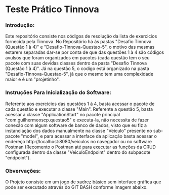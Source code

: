 # Teste Prático Tinnova

### Introdução:

Este repositório consiste nos códigos de resolução da lista de exercicios fornecida pela Tinnova. No Repositório há às pastas "Desafio Tinnova (Questão 1 à 4)" e "Desafio-Tinnova-Questao-5", o motivo das mesmas estarem separadas dar-se por conta de que das questões 1 à 4 são códigos avulsos que foram organizados em pacotes (cada questão tem o seu pacote com suas devidas classes dentro da pasta "Desafio Tinnova (Questão 1 à 4)". Já na questão 5, o codigo está organizado na pasta "Desafio-Tinnova-Questao-5", já que o mesmo tem uma complexidade maior e é um "projetinho".

### Instruções Para Inicialização do Software:

Referente aos exercícios das questões 1 à 4, basta acessar o pacote de cada questão e executar a classe "Main". Referente a questão 5, basta acessar a classe "ApplicationStart" no pacote principal "com.guilhermeoscp.questao5" e executa-la, não necessita de fazer conexão com algum software de banco de dados, visto que eu fiz a instanciação dos dados manualmente na classe "Veiculo" presente no sub-pacote "model", e para acessar a interface da aplicação basta acessar o endereço http://localhost:8080/veiculos no navegador ou no software Postman (Recomento o Postman até para executar as funções da CRUD configurada dentro da classe "VeiculoEndpoint" dentro do subpacote "endpoint").

### Obvervações:

O Projeto consiste em um jogo de xadrez básico sem interface gráfica que pode ser executado através do GIT BASH conforme imagem abaixo.
